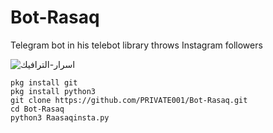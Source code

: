 # Bot-Rasaq
Telegram bot in his telebot library throws Instagram followers

![اسرار-الترافيك](https://github.com/PRIVATE001/Bot-Rasaq/assets/155662747/7f8bc0b2-8083-4dad-b12f-b01d5f9c3efc)


```
pkg install git
pkg install python3 
git clone https://github.com/PRIVATE001/Bot-Rasaq.git
cd Bot-Rasaq
python3 Raasaqinsta.py
```
